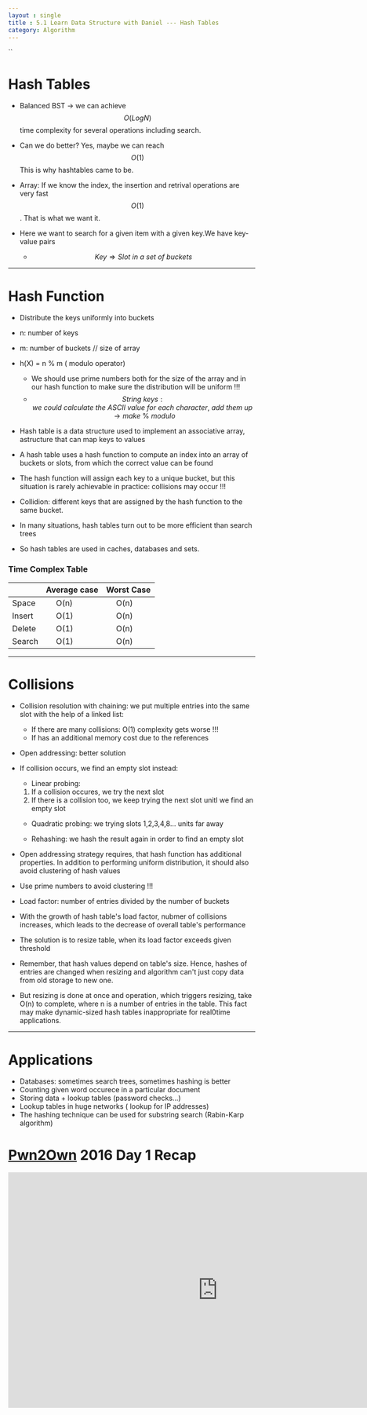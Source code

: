 ```yaml
---
layout : single
title : 5.1 Learn Data Structure with Daniel --- Hash Tables
category: Algorithm
---
```


<script type="text/javascript" async
  src="https://cdn.mathjax.org/mathjax/latest/MathJax.js?config=TeX-MML-AM_CHTML">
</script>``


# Hash Tables

- Balanced BST -> we can achieve $$ O(Log{N}) $$ time complexity for several operations including search.

- Can we do better?
    Yes, maybe we can reach $$ O(1) $$
    This is why hashtables came to be.

- Array: If we know the index, the insertion and retrival operations are very fast $$ O(1) $$. That is what we want it.

- Here we want to search for a given item with a given key.We have key-value pairs
    - $$Key \Longrightarrow Slot\ in\ a\ set\ of\ buckets $$

---

# Hash Function
- Distribute the keys uniformly into buckets
- n: number of keys
- m: number of buckets // size of array
- h(X) = n % m ( modulo operator)
    - We should use prime numbers both for the size of the array and in our hash function to make sure the distribution will be uniform !!!
    - $$ String\ keys: we\ could\ calculate\ the\ ASCII\ value\ for\ each\ character,\ add\ them\ up\  \rightarrow  make\ \%\ modulo $$

- Hash table is a data structure used to implement an associative array, astructure that can map keys to values

- A hash table uses a hash function to compute an index into an array of buckets or slots, from which the correct value can be found

- The hash function will assign each key to a unique bucket, but this situation is rarely achievable in practice: collisions may occur !!!

- Collidion: different keys that are assigned by the hash function to the same bucket.

- In many situations, hash tables turn out to be more efficient than search trees

- So hash tables are used in caches, databases and sets.


### Time Complex Table

 | | Average case | Worst Case
---|---|---
Space |  &emsp; O(n) | &emsp; O(n)
Insert | &emsp; O(1) | &emsp; O(n)
Delete | &emsp; O(1) | &emsp; O(n)
Search | &emsp; O(1) | &emsp; O(n)

---


# Collisions

- Collision resolution with chaining: we put multiple entries into the same slot with the help of a linked list:
    - If there are many collisions: O(1) complexity gets worse !!!
    - If has an additional memory cost due to the references

- Open addressing: better solution
- If collision occurs, we find an empty slot instead:

    - Linear probing:

    1. If a collision  occures, we try the next slot
    2. If there is a collision too, we keep trying the next slot unitl we find an empty slot

    - Quadratic probing: we trying slots 1,2,3,4,8... units far away

    - Rehashing: we hash the result again in order to find an empty slot


- Open addressing strategy requires, that hash function has additional properties. In addition to performing uniform distribution, it should also avoid clustering of hash values
- Use prime numbers to avoid clustering !!!
- Load factor: number of entries divided by the number of buckets
- With the growth of hash table's load factor, nubmer of collisions increases, which leads to the decrease of overall table's performance
- The solution is to resize table, when its load factor exceeds given threshold
- Remember, that hash values depend on table's size. Hence, hashes of entries are changed when resizing and algorithm can't just copy data from old storage to new one.
- But resizing is done at once and operation, which triggers resizing, take O(n) to complete, where n is a number of entries in the table. This fact may make dynamic-sized hash tables inappropriate for real0time applications.

---

# Applications

- Databases: sometimes search trees, sometimes hashing is better
- Counting given word occurece in a particular  document
- Storing data + lookup tables (password checks...)
- Lookup tables in huge networks ( lookup for IP addresses)
- The hashing technique can be used for substring search (Rabin-Karp algorithm)



# [Pwn2Own](https://en.wikipedia.org/wiki/Pwn2Own) 2016 Day 1 Recap

<div style="max-width:640px; margin:0 auto 10px;" >
<div
style="position: relative;
width:100%;
padding-bottom:56.25%;
height:0;">

<iframe width="854" height="480" src="https://www.youtube.com/embed/DOmzWKW-mto" frameborder="0" allowfullscreen></iframe>

</div>
</div>
